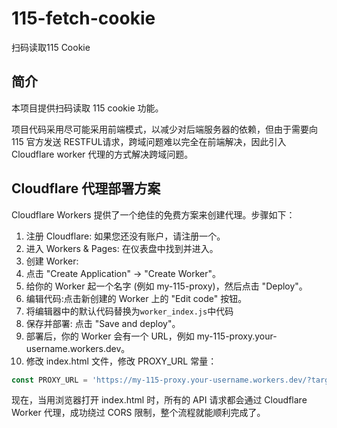 # 115-fetch-cookie
扫码读取115 Cookie

## 简介
本项目提供扫码读取 115 cookie 功能。

项目代码采用尽可能采用前端模式，以减少对后端服务器的依赖，但由于需要向 115 官方发送 RESTFUL请求，跨域问题难以完全在前端解决，因此引入 Cloudflare worker 代理的方式解决跨域问题。

## Cloudflare 代理部署方案

Cloudflare Workers 提供了一个绝佳的免费方案来创建代理。步骤如下：

1. 注册 Cloudflare: 如果您还没有账户，请注册一个。
2. 进入 Workers & Pages: 在仪表盘中找到并进入。
3. 创建 Worker:
4. 点击 "Create Application" -> "Create Worker"。
5. 给你的 Worker 起一个名字 (例如 my-115-proxy)，然后点击 "Deploy"。
6. 编辑代码:点击新创建的 Worker 上的 "Edit code" 按钮。
7. 将编辑器中的默认代码替换为`worker_index.js`中代码
8. 保存并部署: 点击 "Save and deploy"。
9. 部署后，你的 Worker 会有一个 URL，例如 my-115-proxy.your-username.workers.dev。
10. 修改 index.html 文件，修改 PROXY_URL 常量：

```JavaScript
const PROXY_URL = 'https://my-115-proxy.your-username.workers.dev/?target=';
```

现在，当用浏览器打开 index.html 时，所有的 API 请求都会通过 Cloudflare Worker 代理，成功绕过 CORS 限制，整个流程就能顺利完成了。
